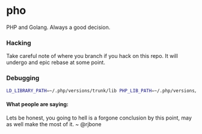 pho
===

PHP and Golang. Always a good decision.

### Hacking

Take careful note of where you branch if you hack on this repo. It will undergo and epic rebase at some point.

### Debugging

```bash
LD_LIBRARY_PATH=~/.php/versions/trunk/lib PHP_LIB_PATH=~/.php/versions/trunk/lib/libphp5.so gdb bin/pho
```

#### What people are saying:

Lets be honest, you going to hell is a forgone conclusion by this point, may as well make the most of it.
~ @rjbone

